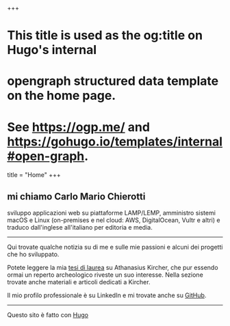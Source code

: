 +++
# This title is used as the og:title on Hugo's internal
# opengraph structured data template on the home page.
# See https://ogp.me/ and https://gohugo.io/templates/internal#open-graph.
title = "Home"
+++

## mi chiamo Carlo Mario Chierotti

sviluppo applicazioni web su piattaforme LAMP/LEMP, amministro sistemi macOS e Linux (on-premises e nel cloud: AWS, DigitalOcean, Vultr e altri) e traduco dall'inglese all'italiano per editoria e media.

---

Qui trovate qualche notizia su di me e sulle mie passioni e alcuni dei progetti che ho sviluppato.

Potete leggere la mia [tesi di laurea](https://kircher.chierotti.it) su Athanasius Kircher, che pur essendo ormai un reperto archeologico riveste un suo interesse. Nella sezione trovate anche materiali e articoli dedicati a Kircher.

Il mio profilo professionale è su LinkedIn e mi trovate anche su [GitHub](https://github.com/chieroz).

---

Questo sito è fatto con [Hugo](https://gohugo.io)
